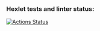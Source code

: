 ### Hexlet tests and linter status:
[![Actions Status](https://github.com/ESergievich/python-project-83/actions/workflows/hexlet-check.yml/badge.svg)](https://github.com/ESergievich/python-project-83/actions)